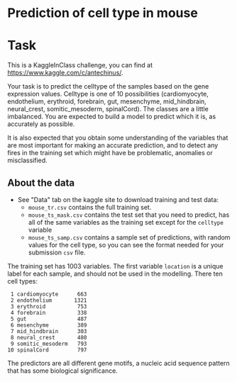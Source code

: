 # Prediction of cell type in mouse

# Task

This is a KaggleInClass challenge, you can find at https://www.kaggle.com/c/antechinus/. 

Your task is to predict the celltype of the samples based on the gene expression values. Celltype is one of 10 possibilities (cardiomyocyte, endothelium, erythroid, forebrain, gut, mesenchyme, mid_hindbrain,   neural_crest, somitic_mesoderm, spinalCord). The classes are a little imbalanced. You are expected to build a model to predict which it is, as accurately as possible. 

It is also expected that you obtain some understanding of the variables that are most important for making an accurate prediction, and to detect any fires in the training set which might have be problematic, anomalies or misclassified.

## About the data

- See "Data" tab on the kaggle site to download training and test data: 
    - `mouse_tr.csv` contains the full training set.
    - `mouse_ts_mask.csv` contains the test set that you need to predict, has all of the same variables as the training set except for the `celltype` variable
    - `mouse_ts_samp.csv` contains a sample set of predictions, with random values for the cell type, so you can see the format needed for your submission `csv` file.
    
The training set has 1003 variables. The first variable `location` is a unique label for each sample, and should not be used in the modelling. There ten cell types: 

```
 1 cardiomyocyte      663
 2 endothelium       1321
 3 erythroid          753
 4 forebrain          338
 5 gut                487
 6 mesenchyme         389
 7 mid_hindbrain      303
 8 neural_crest       480
 9 somitic_mesoderm   793
10 spinalCord         797
```

The predictors are all different gene motifs, a nucleic acid sequence pattern that has some biological significance. 
